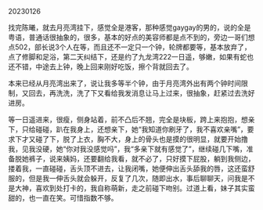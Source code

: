 20230126

找完陈曦，就去月亮湾挂下，感觉全是港客，那种感觉gaygay的男的，说的全是粤语，普通话很抽象的，很多，基本的好点的美容师都是点不到的，旁边一哥们想点502，部长说3个人在等，而且还不一定只一个钟，轮牌都要等，基本放弃了，点了修脚和足浴，第二天纠结下，还是约了九龙湾222一日遥，够嫩，如果有蛇也还不错，中途去上钟，晚上回来刚好吃饭，擦个背就回去了。

本来已经从月亮湾出来了，说让我多等半个钟，由于月亮湾外出有两个钟时间限制，又回去，再洗洗，洗了下又看给我发消息让马上过来，很抽象，赶紧过去洗好进房。

等一日遥进来，很瘦，侧身站着，前不凸后不翘，完全是块板，跨上来抱抱，想亲下，只给碰碰，趴在我身上，还想亲下，她“我知道你刷牙了，我不喜欢亲嘴”，要求下才又碰了下，脱了上衣，胸不大，身上的骨头也是摸的很明显，就要开始撸我，见我没硬，她“你对我没感觉吗”，我“多亲下就有感觉了”，继续碰几下嘴，准备脱她裤子，说来姨妈，还要翻给我看，就不必了，只好摸下屁股，躺到我侧边，搂着我，一直碰碰，舌头顶不进去，让我闭嘴，她便伸出舌头舔我的唇，这还蛮舒服的，但是我一伸舌头就会躲开，反复了几次，随即出水，事后聊聊天，问我是不是大神，喜欢到处打卡的，我自称萌新，走之前碰下吻别。过道上看，妹子其实蛮甜的，也一直在笑。可惜指数不够。

